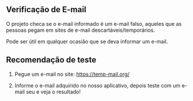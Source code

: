## Verificação de E-mail

O projeto checa se o e-mail informado é um e-mail falso, aqueles que as pessoas pegam
em sites de e-mail descartáveis/temporários.

Pode ser útil em qualquer ocasião que se deva informar um e-mail.

## Recomendação de teste

1. Pegue um e-mail no site: https://temp-mail.org/

2. Informe o e-mail adquirido no nosso aplicativo, depois teste com um e-mail seu
e veja o resultado!
